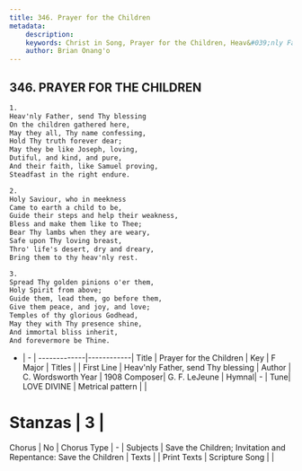 ```yaml
---
title: 346. Prayer for the Children
metadata:
    description: 
    keywords: Christ in Song, Prayer for the Children, Heav&#039;nly Father, send Thy blessing, 
    author: Brian Onang'o
---
```



## 346. PRAYER FOR THE CHILDREN

```txt
1.
Heav'nly Father, send Thy blessing
On the children gathered here,
May they all, Thy name confessing,
Hold Thy truth forever dear;
May they be like Joseph, loving,
Dutiful, and kind, and pure,
And their faith, like Samuel proving,
Steadfast in the right endure.

2.
Holy Saviour, who in meekness
Came to earth a child to be,
Guide their steps and help their weakness,
Bless and make them like to Thee;
Bear Thy lambs when they are weary,
Safe upon Thy loving breast,
Thro' life's desert, dry and dreary,
Bring them to thy heav'nly rest.

3.
Spread Thy golden pinions o'er them,
Holy Spirit from above;
Guide them, lead them, go before them,
Give them peace, and joy, and love;
Temples of thy glorious Godhead,
May they with Thy presence shine,
And immortal bliss inherit,
And forevermore be Thine.
```

- |   -  |
-------------|------------|
Title | Prayer for the Children |
Key | F Major |
Titles |  |
First Line | Heav&#039;nly Father, send Thy blessing |
Author | C. Wordsworth
Year | 1908
Composer| G. F. LeJeune |
Hymnal|  - |
Tune| LOVE DIVINE |
Metrical pattern | |
# Stanzas | 3 |
Chorus | No |
Chorus Type | - |
Subjects | Save the Children; Invitation and Repentance: Save the Children |
Texts |  |
Print Texts | 
Scripture Song |  |
  
